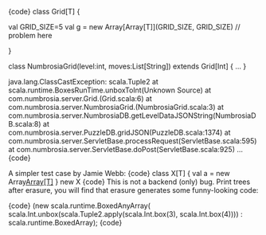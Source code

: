 {code}
class Grid[T] {

 val GRID_SIZE=5
 val g = new Array[Array[T]](GRID_SIZE, GRID_SIZE) // problem here

}

class NumbrosiaGrid(level:int, moves:List[String]) extends Grid[Int] {
...
}

java.lang.ClassCastException: scala.Tuple2
       at scala.runtime.BoxesRunTime.unboxToInt(Unknown Source)
       at com.numbrosia.server.Grid.<init>(Grid.scala:6)
       at com.numbrosia.server.NumbrosiaGrid.<init>(NumbrosiaGrid.scala:3)
       at com.numbrosia.server.NumbrosiaDB.getLevelDataJSONString(NumbrosiaDB.scala:8)
       at com.numbrosia.server.PuzzleDB.gridJSON(PuzzleDB.scala:1374)
       at com.numbrosia.server.ServletBase.processRequest(ServletBase.scala:595)
       at com.numbrosia.server.ServletBase.doPost(ServletBase.scala:925)
...
{code}

A simpler test case by Jamie Webb:
{code}
class X[T] { val a = new Array[Array[T]](3,4) }
new X
{code}
This is not a backend (only) bug. Print trees after erasure, you will find that erasure generates some funny-looking code:

{code}
(new scala.runtime.BoxedAnyArray(
    scala.Int.unbox(scala.Tuple2.apply(scala.Int.box(3), scala.Int.box(4))))
        : scala.runtime.BoxedArray);
{code}

